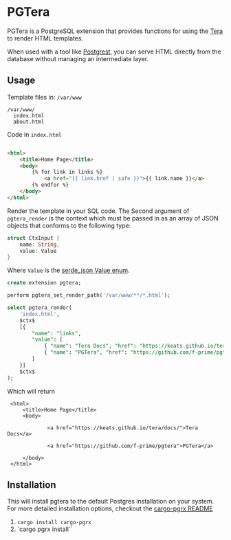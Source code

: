 # PGTera

PGTera is a PostgreSQL extension that provides functions for using the [Tera](https://keats.github.io/tera/) to render HTML templates. 

When used with a tool like [Postgrest](https://postgrest.org/en/stable/), you can serve HTML directly from the database without managing an intermediate layer.

## Usage

Template files in: `/var/www`
```
/var/www/
  index.html
  about.html
```

Code in `index.html`

```html

<html>
    <title>Home Page</title>
    <body>
        {% for link in links %}
            <a href="{{ link.href | safe }}">{{ link.name }}</a>
        {% endfor %}
    </body>
</html>

```

Render the template in your SQL code. The Second argument of `pgtera_render` is the context which must be passed in as an array of JSON objects that conforms to the following type:

```rust
struct CtxInput {
    name: String,
    value: Value
}
```

Where `Value` is the [serde_json Value enum](https://docs.rs/serde_json/latest/serde_json/value/enum.Value.html). 

```sql
create extension pgtera;

perform pgtera_set_render_path('/var/www/**/*.html');

select pgtera_render(
    'index.html',
    $ctx$
    [{
        "name": "links",
        "value": [
            { "name": "Tera Docs", "href": "https://keats.github.io/tera/docs/" },
            { "name": "PGTera", "href": "https://github.com/f-prime/pgtera" }
        ]
    }]
    $ctx$
);
```

Which will return

```
 <html>                                                                
     <title>Home Page</title>                                          
     <body>                                                            
                                                                       
             <a href="https://keats.github.io/tera/docs/">Tera Docs</a>
                                                                       
             <a href="https://github.com/f-prime/pgtera">PGTera</a>    
                                                                       
     </body>                                                           
 </html>                                                               
```

## Installation

This will install pgtera to the default Postgres installation on your system. For more detailed installation options, checkout the [cargo-pgrx README](https://github.com/pgcentralfoundation/pgrx/blob/develop/cargo-pgrx/README.md)

1. `cargo install cargo-pgrx`
2. `cargo pgrx install``


